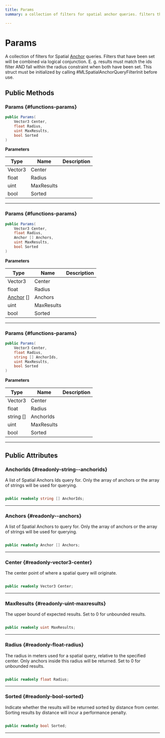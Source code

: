 ```yaml
---
title: Params
summary: a collection of filters for spatial anchor queries. filters that have been set will be combined via logical conjunction. e. g. results must match the ids filter and fall within the radius constraint when both have been set. this struct must be initialized by calling #mlspatialanchorqueryfilterinit before use. 

---
```


# Params




A collection of filters for Spatial [Anchor](/unity-api/api/UnityEngine.XR.MagicLeap/MLAnchors/UnityEngine.XR.MagicLeap.MLAnchors.Anchor.md) queries. Filters that have been set will be combined via logical conjunction. E. g. results must match the ids filter AND fall within the radius constraint when both have been set. This struct must be initialized by calling #MLSpatialAnchorQueryFilterInit before use.   





## Public Methods

###  Params {#functions-params}

```csharp
public Params(
    Vector3 Center,
    float Radius,
    uint MaxResults,
    bool Sorted
)
```


**Parameters**

| Type | Name  | Description  | 
|--|--|--|
| Vector3 |Center||
| float |Radius||
| uint |MaxResults||
| bool |Sorted||






-----------

###  Params {#functions-params}

```csharp
public Params(
    Vector3 Center,
    float Radius,
    Anchor [] Anchors,
    uint MaxResults,
    bool Sorted
)
```


**Parameters**

| Type | Name  | Description  | 
|--|--|--|
| Vector3 |Center||
| float |Radius||
| [Anchor](/unity-api/api/UnityEngine.XR.MagicLeap/MLAnchors/UnityEngine.XR.MagicLeap.MLAnchors.Anchor.md) [] |Anchors||
| uint |MaxResults||
| bool |Sorted||






-----------

###  Params {#functions-params}

```csharp
public Params(
    Vector3 Center,
    float Radius,
    string [] AnchorIds,
    uint MaxResults,
    bool Sorted
)
```


**Parameters**

| Type | Name  | Description  | 
|--|--|--|
| Vector3 |Center||
| float |Radius||
| string [] |AnchorIds||
| uint |MaxResults||
| bool |Sorted||






-----------

## Public Attributes

### AnchorIds {#readonly-string--anchorids}

A list of Spatial Anchors Ids query for. Only the array of anchors or the array of strings will be used for querying. 

```csharp

public readonly string [] AnchorIds;

```






-----------

### Anchors {#readonly--anchors}

A list of Spatial Anchors to query for. Only the array of anchors or the array of strings will be used for querying. 

```csharp

public readonly Anchor [] Anchors;

```






-----------

### Center {#readonly-vector3-center}

The center point of where a spatial query will originate. 

```csharp

public readonly Vector3 Center;

```






-----------

### MaxResults {#readonly-uint-maxresults}

The upper bound of expected results. Set to 0 for unbounded results. 

```csharp

public readonly uint MaxResults;

```






-----------

### Radius {#readonly-float-radius}

The radius in meters used for a spatial query, relative to the specified center. Only anchors inside this radius will be returned. Set to 0 for unbounded results. 

```csharp

public readonly float Radius;

```






-----------

### Sorted {#readonly-bool-sorted}

Indicate whether the results will be returned sorted by distance from center. Sorting results by distance will incur a performance penalty. 

```csharp

public readonly bool Sorted;

```






-----------

